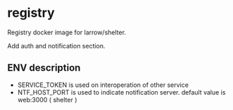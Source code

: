 # registry

Registry docker image for larrow/shelter.

Add auth and notification section.

## ENV description

* SERVICE\_TOKEN is used on interoperation of other service
* NTF\_HOST\_PORT is used to indicate notification server. default value
  is web:3000 ( shelter )
